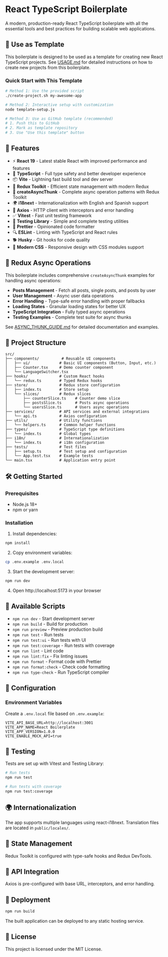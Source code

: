 # React TypeScript Boilerplate

A modern, production-ready React TypeScript boilerplate with all the essential tools and best practices for building scalable web applications.

## 🎯 Use as Template

This boilerplate is designed to be used as a template for creating new React TypeScript projects. See [USAGE.md](USAGE.md) for detailed instructions on how to create new projects from this boilerplate.

### Quick Start with This Template

```bash
# Method 1: Use the provided script
./create-project.sh my-awesome-app

# Method 2: Interactive setup with customization
node template-setup.js

# Method 3: Use as GitHub template (recommended)
# 1. Push this to GitHub
# 2. Mark as template repository
# 3. Use "Use this template" button
```

## 🚀 Features

- ⚡ **React 19** - Latest stable React with improved performance and features
- 🔷 **TypeScript** - Full type safety and better developer experience
- 📦 **Vite** - Lightning fast build tool and dev server
- 🏪 **Redux Toolkit** - Efficient state management with modern Redux
- 🔄 **createAsyncThunk** - Complete async operation patterns with Redux Toolkit
- 🌍 **i18next** - Internationalization with English and Spanish support
- 🔌 **Axios** - HTTP client with interceptors and error handling
- ✅ **Vitest** - Fast unit testing framework
- 🧪 **Testing Library** - Simple and complete testing utilities
- 💄 **Prettier** - Opinionated code formatter
- 🔍 **ESLint** - Linting with TypeScript and React rules
- 🐕 **Husky** - Git hooks for code quality
- 🎨 **Modern CSS** - Responsive design with CSS modules support

## 🔄 Redux Async Operations

This boilerplate includes comprehensive `createAsyncThunk` examples for handling async operations:

- **Posts Management** - Fetch all posts, single posts, and posts by user
- **User Management** - Async user data operations
- **Error Handling** - Type-safe error handling with proper fallbacks
- **Loading States** - Granular loading states for better UX
- **TypeScript Integration** - Fully typed async operations
- **Testing Examples** - Complete test suite for async thunks

See [ASYNC_THUNK_GUIDE.md](ASYNC_THUNK_GUIDE.md) for detailed documentation and examples.

## 📁 Project Structure

```
src/
├── components/          # Reusable UI components
│   ├── ui/             # Basic UI components (Button, Input, etc.)
│   ├── Counter.tsx     # Demo counter component
│   └── LanguageSwitcher.tsx
├── hooks/              # Custom React hooks
│   └── redux.ts        # Typed Redux hooks
├── store/              # Redux store configuration
│   ├── index.ts        # Store setup
│   └── slices/         # Redux slices
│       ├── counterSlice.ts    # Counter demo slice
│       ├── postsSlice.ts      # Posts async operations
│       └── usersSlice.ts      # Users async operations
├── services/           # API services and external integrations
│   └── api.ts          # Axios configuration
├── utils/              # Utility functions
│   └── helpers.ts      # Common helper functions
├── types/              # TypeScript type definitions
│   └── index.ts        # Global types
├── i18n/               # Internationalization
│   └── index.ts        # i18n configuration
├── tests/              # Test files
│   ├── setup.ts        # Test setup and configuration
│   └── App.test.tsx    # Example tests
└── main.tsx            # Application entry point
```

## 🛠️ Getting Started

### Prerequisites

- Node.js 18+
- npm or yarn

### Installation

1. Install dependencies:

```bash
npm install
```

2. Copy environment variables:

```bash
cp .env.example .env.local
```

3. Start the development server:

```bash
npm run dev
```

4. Open http://localhost:5173 in your browser

## 📜 Available Scripts

- `npm run dev` - Start development server
- `npm run build` - Build for production
- `npm run preview` - Preview production build
- `npm run test` - Run tests
- `npm run test:ui` - Run tests with UI
- `npm run test:coverage` - Run tests with coverage
- `npm run lint` - Lint code
- `npm run lint:fix` - Fix linting issues
- `npm run format` - Format code with Prettier
- `npm run format:check` - Check code formatting
- `npm run type-check` - Run TypeScript compiler

## 🔧 Configuration

### Environment Variables

Create a `.env.local` file based on `.env.example`:

```env
VITE_API_BASE_URL=http://localhost:3001
VITE_APP_NAME=React Boilerplate
VITE_APP_VERSION=1.0.0
VITE_ENABLE_MOCK_API=true
```

## 🧪 Testing

Tests are set up with Vitest and Testing Library:

```bash
# Run tests
npm run test

# Run tests with coverage
npm run test:coverage
```

## 🌍 Internationalization

The app supports multiple languages using react-i18next. Translation files are located in `public/locales/`.

## 🏪 State Management

Redux Toolkit is configured with type-safe hooks and Redux DevTools.

## 🔌 API Integration

Axios is pre-configured with base URL, interceptors, and error handling.

## 🚀 Deployment

```bash
npm run build
```

The built application can be deployed to any static hosting service.

## 📝 License

This project is licensed under the MIT License.

